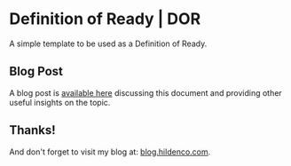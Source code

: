 # Definition of Ready | DOR
A simple template to be used as a Definition of Ready.

## Blog Post
A blog post is [available here](https://blog.hildenco.com/2019/10/definition-of-ready.html) discussing this document and providing other useful insights on the topic.

## Thanks!
And don't forget to visit my blog at: [blog.hildenco.com](https://blog.hildenco.com).
